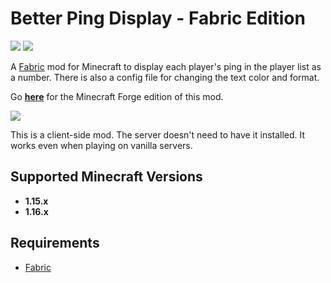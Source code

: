 # Better Ping Display - Fabric Edition

[![](http://cf.way2muchnoise.eu/better-ping-display-fabric.svg)](https://curseforge.com/minecraft/mc-mods/better-ping-display-fabric) [![](http://cf.way2muchnoise.eu/versions/better-ping-display-fabric.svg)](https://curseforge.com/minecraft/mc-mods/better-ping-display-fabric)

A [Fabric](https://fabricmc.net/) mod for Minecraft to display each player's ping in the player list as a number. There is also a config file
for changing the text color and format.

Go [**here**](https://github.com/vladmarica/better-ping-display) for the Minecraft Forge edition of this mod.

![](https://i.imgur.com/LYB3o4h.png)

This is a client-side mod. The server doesn't need to have it installed. It works even when playing on vanilla servers.

## Supported Minecraft Versions
* **1.15.x**
* **1.16.x**

## Requirements
* [Fabric](https://fabricmc.net/)
